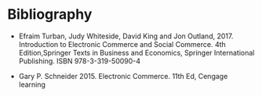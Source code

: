 # Bibliography

* Efraim Turban, Judy Whiteside, David King and Jon Outland, 2017. Introduction to Electronic Commerce and Social Commerce. 4th Edition,Springer Texts in Business and Economics, Springer International Publishing. ISBN 978-3-319-50090-4

* Gary P. Schneider  2015.  Electronic Commerce. 11th Ed,  Cengage learning  


 
 
 